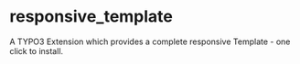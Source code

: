 responsive_template
===================

A TYPO3 Extension which provides a complete responsive Template - one click to install.
